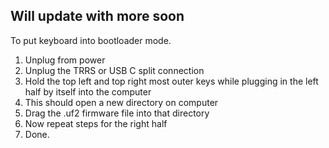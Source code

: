 ## Will update with more soon
To put keyboard into bootloader mode.
1. Unplug from power
2. Unplug the TRRS or USB C split connection
3. Hold the top left and top right most outer keys while plugging in the left half by itself into the computer
4. This should open a new directory on computer
5. Drag the .uf2 firmware file into that directory
6. Now repeat steps for the right half
7. Done.
